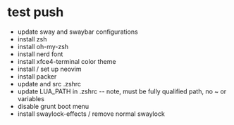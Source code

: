 # test push

* update sway and swaybar configurations
* install zsh
* install oh-my-zsh
* install nerd font
* install xfce4-terminal color theme
* install / set up neovim
* install packer
* update and src .zshrc
* update LUA_PATH in .zshrc -- note, must be fully qualified path, no ~ or variables
* disable grunt boot menu
* install swaylock-effects / remove normal swaylock
